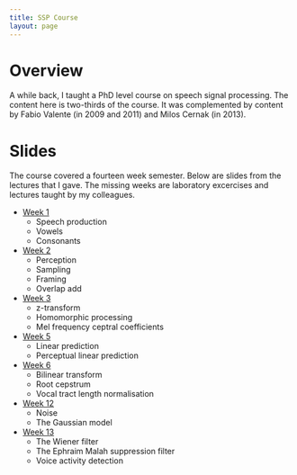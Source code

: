 ```yaml
---
title: SSP Course
layout: page
---
```


# Overview

A while back, I taught a PhD level course on speech signal processing.  The
content here is two-thirds of the course.  It was complemented by content by
Fabio Valente (in 2009 and 2011) and Milos Cernak (in 2013).

# Slides

The course covered a fourteen week semester.  Below are slides from the
lectures that I gave.  The missing weeks are laboratory excercises and lectures
taught by my colleagues.

* [Week 1](ssp-course/week1.pdf)
  * Speech production
  * Vowels
  * Consonants
* [Week 2](ssp-course/week2.pdf)
  * Perception
  * Sampling
  * Framing
  * Overlap add
* [Week 3](ssp-course/week3.pdf)
  * z-transform
  * Homomorphic processing
  * Mel frequency ceptral coefficients
* [Week 5](ssp-course/week5.pdf)
  * Linear prediction
  * Perceptual linear prediction
* [Week 6](ssp-course/week6.pdf)
  * Bilinear transform
  * Root cepstrum
  * Vocal tract length normalisation
* [Week 12](ssp-course/week12.pdf)
  * Noise
  * The Gaussian model
* [Week 13](ssp-course/week13.pdf)
  * The Wiener filter
  * The Ephraim Malah suppression filter
  * Voice activity detection
